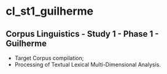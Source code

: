 # cl_st1_guilherme

## Corpus Linguistics - Study 1 - Phase 1 - Guilherme

- Target Corpus compilation;
- Processing of Textual Lexical Multi-Dimensional Analysis.
